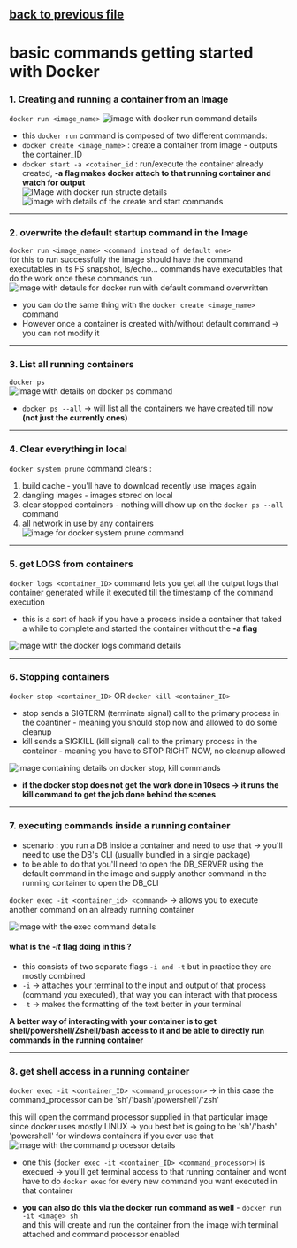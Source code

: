 [back to previous file](../dockercontent.md)
---
# basic commands getting started with Docker

### 1. Creating and running a container from an Image
`docker run <image_name>`
![image with docker run command details](./images/docker-run-command.png)
- this `docker run` command is composed of two different commands:
- `docker create <image_name>` : create a container from image - outputs the container_ID
- `docker start -a <cotainer_id` : run/execute the container already created, **-a flag makes docker attach to that running container and watch for output**\
![IMage with docker run structe details](./images/docker-run-structure.png)
![image with details of the create and start commands](./images/docker-create-and-start.png)

---

### 2. overwrite the default startup command in the Image
`docker run <image_name> <command instead of default one>`\
for this to run successfully the image should have the command executables in its FS snapshot, ls/echo... commands have executables that do the work once these commands run\
![image with detauls for docker run with default command overwritten](./images/docker-run-with-custom-command.png)

- you can do the same thing with the `docker create <image_name>` command
- However once a container is created with/without default command -> you can not modify it 

---

### 3. List all **running containers**
`docker ps`\
![Image with details on docker ps command](./images/docker-ps-command.png)
- `docker ps --all` -> will list all the containers we have created till now **(not just the currently ones)**

---

### 4. Clear everything in local 
`docker system prune` command clears : 
1. build cache - you'll have to download recently use images again
2. dangling images - images stored on local
3. clear stopped containers - nothing will dhow up on the `docker ps --all` command
4. all network in use by any containers 
![image for docker system prune command](./images/docker-system-prune-command.png)

---

### 5. get LOGS from containers 
`docker logs <container_ID>` command lets you get all the output logs that container generated while it executed till the timestamp of the command execution

- this is a sort of hack if you have a process inside a container that taked a while to complete and started the container without the **-a flag**

![image with the docker logs command details](./images/docker-logs-command.png)

---

### 6. Stopping containers
`docker stop <container_ID>` OR `docker kill <container_ID>`

- stop sends a SIGTERM (terminate signal) call to the primary process in the coantiner - meaning you should stop now and allowed to do some cleanup
- kill sends a SIGKILL (kill signal) call to the primary process in the container - meaning you have to STOP RIGHT NOW, no cleanup allowed

![image containing details on docker stop, kill commands](./images/docker-stop-kill-command.png)

- **if the docker stop does not get the work done in 10secs -> it runs the kill command to get the job done behind the scenes**

---

### 7. executing commands inside a running container 

- scenario : you run a DB inside a container and need to use that -> you'll need to use the DB's CLI (usually bundled in a single package)
- to be able to do that you'll need to open the DB_SERVER using the default command in the image and supply another command in the running container to open the DB_CLI 

`docker exec -it <container_id> <command>` -> allows you to execute another command on an already running container 

![image with the exec command details](./images/docker-exec-it-command.png)

#### what is the *-it* flag doing in this ?
- this consists of two separate flags `-i and -t` but in practice they are mostly combined
- `-i` -> attaches your terminal to the input and output of that process (command you executed), that way you can interact with that process
- `-t` -> makes the formatting of the text better in your terminal

**A better way of interacting with your container is to get shell/powershell/Zshell/bash access to it and be able to directly run commands in the running container**

---

### 8. get shell access in a running container 
`docker exec -it <container_ID> <command_processor>` -> in this case the command_processor can be 'sh'/'bash'/powershell'/'zsh'

this will open the command processor supplied in that particular image\
since docker uses mostly LINUX -> you best bet is going to be 'sh'/'bash'\
'powershell' for windows containers if you ever use that
![image with the command processor details](./images/command-processor.png)

- one this (`docker exec -it <container_ID> <command_processor>`) is execued -> you'll get terminal access to that running container and wont have to do `docker exec` for every new command you want executed in that container 

- **you can also do this via the docker run command as well** - `docker run -it <image> sh`\
and this will create and run the container from the image with terminal attached and command processor enabled 
